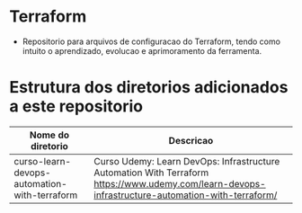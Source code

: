 # Terraform

* Repositorio para arquivos de configuracao do Terraform, tendo como intuito o aprendizado, evolucao e aprimoramento da ferramenta.

# Estrutura dos diretorios adicionados a este repositorio
Nome do diretorio | Descricao
------------ | -------------
curso-learn-devops-automation-with-terraform | Curso Udemy: Learn DevOps: Infrastructure Automation With Terraform https://www.udemy.com/learn-devops-infrastructure-automation-with-terraform/
